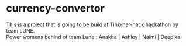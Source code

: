 # currency-convertor
This is a project that is going to be  build at Tink-her-hack hackathon by team LUNE.<br>
Power womens behind of team Lune : Anakha | Ashley | Naimi | Deepika 
